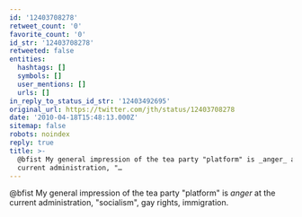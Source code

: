 ```yaml
---
id: '12403708278'
retweet_count: '0'
favorite_count: '0'
id_str: '12403708278'
retweeted: false
entities:
  hashtags: []
  symbols: []
  user_mentions: []
  urls: []
in_reply_to_status_id_str: '12403492695'
original_url: https://twitter.com/jth/status/12403708278
date: '2010-04-18T15:48:13.000Z'
sitemap: false
robots: noindex
reply: true
title: >-
  @bfist My general impression of the tea party "platform" is _anger_ at the
  current administration, "…
---
```


@bfist My general impression of the tea party "platform" is _anger_ at the current administration, "socialism", gay rights, immigration.